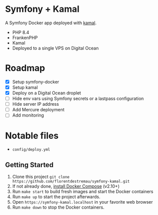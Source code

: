# Symfony + Kamal

A Symfony Docker app deployed with [kamal](https://github.com/basecamp/kamal).

- PHP 8.4
- FrankenPHP
- Kamal
- Deployed to a single VPS on Digital Ocean

# Roadmap

- [x] Setup symfony-docker
- [x] Setup kamal
- [x] Deploy on a Digital Ocean droplet
- [ ] Hide env vars using Symfony secrets or a lastpass configuration
- [ ] Hide server IP address
- [ ] Add Mercure deployment
- [ ] Add monitoring

# Notable files

- `config/deploy.yml`

## Getting Started

1. Clone this project `git clone https://github.com/florentdestremau/symfony-kamal.git`
2. If not already done, [install Docker Compose](https://docs.docker.com/compose/install/) (v2.10+)
2. Run `make start` to build fresh images and start the Docker containers
3. Run `make up` to start the project afterwards.
4. Open `https://symfony-kamal.localhost` in your favorite web browser
5. Run `make down` to stop the Docker containers.
